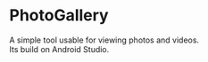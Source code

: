 # PhotoGallery
A simple tool usable for viewing photos and videos.
<br>Its build on Android Studio.
